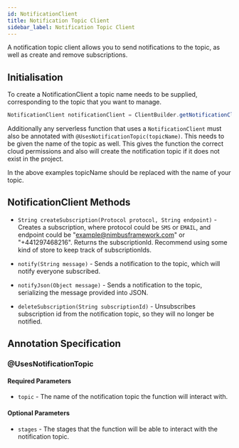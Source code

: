 ```yaml
---
id: NotificationClient
title: Notification Topic Client
sidebar_label: Notification Topic Client
---
```


A notification topic client allows you to send notifications to the topic, as well as create and remove subscriptions. 

## Initialisation

To create a NotificationClient a topic name needs to be supplied, corresponding to the topic that you want to manage. 

```java
NotificationClient notificationClient = ClientBuilder.getNotificationClient(topicName);
```

Additionally any serverless function that uses a `NotificationClient` must also be annotated with `@UsesNotificationTopic(topicName)`. This needs to be given the name of the topic as well. This gives the function the correct cloud permissions and also will create the notification topic if it does not exist in the project.

In the above examples topicName should be replaced with the name of your topic.

## NotificationClient Methods
* `String createSubscription(Protocol protocol, String endpoint)` - Creates a subscription, where protocol could be `SMS` or `EMAIL`, and endpoint could be "example@nimbusframework.com" or "+441297468216". Returns the subscriptionId. Recommend using some kind of store to keep track of subscriptionIds.

* `notify(String message)` - Sends a notification to the topic, which will notify everyone subscribed.

* `notifyJson(Object message)` - Sends a notification to the topic, serializing the message provided into JSON. 
 
* `deleteSubscription(String subscriptionId)` - Unsubscribes subscription id from the notification topic, so they will no longer be notified.

## Annotation Specification
### @UsesNotificationTopic
#### Required Parameters
* `topic` - The name of the notification topic the function will interact with.
#### Optional Parameters
* `stages` - The stages that the function will be able to interact with the notification topic.